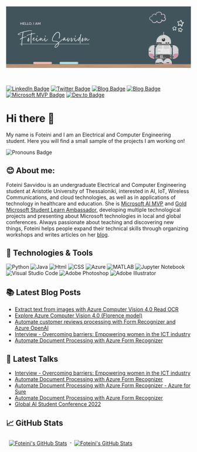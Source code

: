 <p align="center">
  <img src="https://github.com/sfoteini/sfoteini/blob/master/GitHubHeader.png?raw=true&v=2">
</p>

<br>

[![LinkedIn Badge](https://img.shields.io/badge/LinkedIn-Profile-0077B5?style=flat&logo=linkedin&logoColor=white&color=0D76A8)](https://www.linkedin.com/in/foteini-savvidou)
[![Twitter Badge](https://img.shields.io/badge/Twitter-Profile-1DA1F2?style=flat&logo=twitter&logoColor=white&color=1CA2F1)](https://twitter.com/SavvidouFoteini)
[![Blog Badge](https://img.shields.io/badge/Foteini%20Savvidou's-Blog-21759B?style=flat&color=ce8460)](https://sfoteini.github.io/)
[![Blog Badge](https://img.shields.io/badge/Educator%20Developer%20Blog-Posts-6264A7?style=flat&logo=microsoft&logoColor=white&color=6264A7)](https://techcommunity.microsoft.com/t5/user/viewprofilepage/user-id/1164279?WT.mc_id=AI-MVP-5004971)
[![Microsoft MVP Badge](https://img.shields.io/badge/Microsoft%20MVP-Profile-0078D7?style=flat&logo=microsoft&logoColor=white&color=0078D7)](https://mvp.microsoft.com/en-us/PublicProfile/5004971)
[![Dev.to Badge](https://img.shields.io/badge/Dev.to-Profile-0A0A0A?style=flat&logo=dev%2Eto&logoColor=white&color=0A0A0A)](https://www.dev.to/sfoteini)


# Hi there 👋
My name is Foteini and I am an Electrical and Computer Engineering student. Here you will find a small sample of the projects I am working on!

![Pronouns Badge](https://img.shields.io/badge/Pronouns-She/Her/Hers-D8BFD8?style=flat)


## 😊 About me:
Foteini Savvidou is an undergraduate Electrical and Computer Engineering student at Aristotle University of Thessaloniki, interested in AI, IoT, Wireless Communications, and cloud technologies, as well as in applications of technology in healthcare and education. She is [Microsoft AI MVP](https://mvp.microsoft.com/en-us/PublicProfile/5004971) and [Gold Microsoft Student Learn Ambassador](https://studentambassadors.microsoft.com/en-US/profile/49820), developing multiple technological projects and presenting about Microsoft technologies in local and global conferences. Always passionate about teaching and discovering new things, Foteini helps people expand their technical skills through organizing workshops and writes articles on her [blog](https://sfoteini.github.io/).


## 🔧 Technologies & Tools
![Python](https://img.shields.io/badge/Code-Python-D8BFD8?style=flat&logo=python&logoColor=white&color=D8BFD8)
![Java](https://img.shields.io/badge/Code-Java-D8BFD8?style=flat&logo=java&logoColor=white&color=D8BFD8)
![Html](https://img.shields.io/badge/Code-HTML-D8BFD8?style=flat&logo=html5&logoColor=white&color=D8BFD8)
![CSS](https://img.shields.io/badge/Code-CSS-D8BFD8?style=flat&logo=css3&logoColor=white&color=D8BFD8)
![Azure](https://img.shields.io/badge/Cloud-Azure-D8BFD8?style=flat&logo=microsoftazure&logoColor=white&color=D8BFD8)
![MATLAB](https://img.shields.io/badge/Tools-MATLAB-D8BFD8?style=flat&logo=matlab&logoColor=white&color=D8BFD8)
![Jupyter Notebook](https://img.shields.io/badge/Tools-Jupyter%20Notebook-D8BFD8?style=flat&logo=jupyter&logoColor=white&color=D8BFD8)
![Visual Studio Code](https://img.shields.io/badge/Tools-Visual%20Studio%20Code-D8BFD8?style=flat&logo=VisualStudioCode&logoColor=white&color=D8BFD8)
![Adobe Photoshop](https://img.shields.io/badge/Tools-Adobe%20Photoshop-D8BFD8?style=flat&logo=adobephotoshop&logoColor=white&color=D8BFD8)
![Adobe Illustrator](https://img.shields.io/badge/Tools-Adobe%20Illustrator-D8BFD8?style=flat&logo=adobeillustrator&logoColor=white&color=D8BFD8)


## 📚 Latest Blog Posts
<!-- BLOGPOSTS:START -->
- [Extract text from images with Azure Computer Vision 4.0 Read OCR](https://sfoteini.github.io/blog/extract-text-from-images-with-azure-computer-vision-4-read-ocr/)
- [Explore Azure Computer Vision 4.0 &lpar;Florence model&rpar;](https://sfoteini.github.io/blog/explore-azure-computer-vision-4-florence-model/)
- [Automate customer reviews processing with Form Recognizer and Azure OpenAI](https://sfoteini.github.io/blog/automate-customer-reviews-processing-with-form-recognizer-and-azure-openai/)
- [Interview - Overcoming barriers: Empowering women in the ICT industry](https://sfoteini.github.io/blog/interview-overcoming-barriers-empowering-women-in-the-ict-industry/)
- [Automate Document Processing with Azure Form Recognizer](https://sfoteini.github.io/blog/automate-document-processing-with-azure-form-recognizer-emea-cmw-summit/)
<!-- BLOGPOSTS:END -->


## 🎤 Latest Talks
<!-- TALKS:START -->
- [Interview - Overcoming barriers: Empowering women in the ICT industry](https://sfoteini.github.io/blog/interview-overcoming-barriers-empowering-women-in-the-ict-industry/)
- [Automate Document Processing with Azure Form Recognizer](https://sfoteini.github.io/blog/automate-document-processing-with-azure-form-recognizer-emea-cmw-summit/)
- [Automate Document Processing with Azure Form Recognizer - Azure for Sure](https://sfoteini.github.io/blog/automate-document-processing-with-azure-form-recognizer-azure-for-sure/)
- [Automate Document Processing with Azure Form Recognizer](https://sfoteini.github.io/blog/automate-document-processing-with-azure-form-recognizer-global-ai-bootcamp/)
- [Global AI Student Conference 2022](https://sfoteini.github.io/blog/global-ai-student-conference-2022/)
<!-- TALKS:END -->


## 📈 GitHub Stats
<!-- GitHub Stats by github-readme-stats.vercel.app -->

<a href="https://github.com/sfoteini">
  <img align="top" style="margin:0.5rem" src="https://github-readme-stats.vercel.app/api/top-langs/?username=sfoteini&title_color=ffffff&text_color=c9cacc&icon_color=4AB197&bg_color=1A2B34&hide=html,css" alt="Foteini's GitHub Stats" />
</a>

<a href="https://github.com/sfoteini">
  <img align="top" style="margin:0.5rem" src="https://github-readme-stats.vercel.app/api?username=sfoteini&show_icons=true&count_private=true&title_color=ffffff&text_color=c9cacc&icon_color=D8BFD8&bg_color=1A2B34&rank_icon=github&include_all_commits=true" alt="Foteini's GitHub Stats" />
</a>
